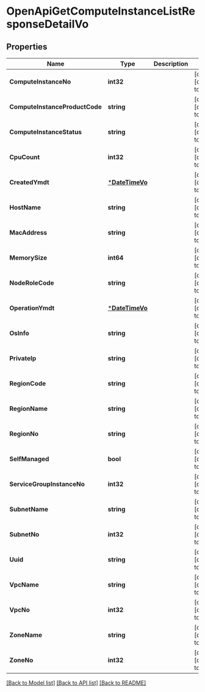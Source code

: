 # OpenApiGetComputeInstanceListResponseDetailVo

## Properties
Name | Type | Description | Notes
------------ | ------------- | ------------- | -------------
**ComputeInstanceNo** | **int32** |  | [optional] [default to null]
**ComputeInstanceProductCode** | **string** |  | [optional] [default to null]
**ComputeInstanceStatus** | **string** |  | [optional] [default to null]
**CpuCount** | **int32** |  | [optional] [default to null]
**CreatedYmdt** | [***DateTimeVo**](DateTimeVo.md) |  | [optional] [default to null]
**HostName** | **string** |  | [optional] [default to null]
**MacAddress** | **string** |  | [optional] [default to null]
**MemorySize** | **int64** |  | [optional] [default to null]
**NodeRoleCode** | **string** |  | [optional] [default to null]
**OperationYmdt** | [***DateTimeVo**](DateTimeVo.md) |  | [optional] [default to null]
**OsInfo** | **string** |  | [optional] [default to null]
**PrivateIp** | **string** |  | [optional] [default to null]
**RegionCode** | **string** |  | [optional] [default to null]
**RegionName** | **string** |  | [optional] [default to null]
**RegionNo** | **string** |  | [optional] [default to null]
**SelfManaged** | **bool** |  | [optional] [default to null]
**ServiceGroupInstanceNo** | **int32** |  | [optional] [default to null]
**SubnetName** | **string** |  | [optional] [default to null]
**SubnetNo** | **int32** |  | [optional] [default to null]
**Uuid** | **string** |  | [optional] [default to null]
**VpcName** | **string** |  | [optional] [default to null]
**VpcNo** | **int32** |  | [optional] [default to null]
**ZoneName** | **string** |  | [optional] [default to null]
**ZoneNo** | **int32** |  | [optional] [default to null]

[[Back to Model list]](../README.md#documentation-for-models) [[Back to API list]](../README.md#documentation-for-api-endpoints) [[Back to README]](../README.md)


